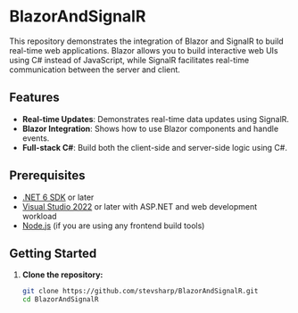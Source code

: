 # BlazorAndSignalR

This repository demonstrates the integration of Blazor and SignalR to build real-time web applications. Blazor allows you to build interactive web UIs using C# instead of JavaScript, while SignalR facilitates real-time communication between the server and client.

## Features

- **Real-time Updates**: Demonstrates real-time data updates using SignalR.
- **Blazor Integration**: Shows how to use Blazor components and handle events.
- **Full-stack C#**: Build both the client-side and server-side logic using C#.

## Prerequisites

- [.NET 6 SDK](https://dotnet.microsoft.com/download/dotnet/6.0) or later
- [Visual Studio 2022](https://visualstudio.microsoft.com/vs/) or later with ASP.NET and web development workload
- [Node.js](https://nodejs.org/) (if you are using any frontend build tools)

## Getting Started

1. **Clone the repository:**
   ```bash
   git clone https://github.com/stevsharp/BlazorAndSignalR.git
   cd BlazorAndSignalR
